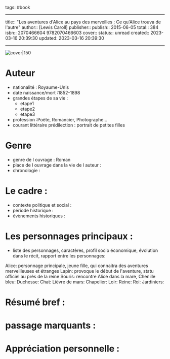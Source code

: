 tags: #book

---

title:: "Les aventures d'Alice au pays des merveilles ; Ce qu'Alice trouva de l'autre"
author:: [Lewis Caroll]
publisher:: 
publish:: 2015-06-05
total:: 384
isbn:: 2070466604 9782070466603
cover:: 
status:: unread
created:: 2023-03-16 20:39:30
updated: 2023-03-16 20:39:30

---

![cover|150]()

# Auteur
- nationalité : Royaume-Unis
- date naissance/mort :1852-1898
- grandes étapes de sa vie :
	- etape1
	- etape2
	- etape3
- profession :Poète, Romancier, Photographe…
- courant littéraire prédilection : portrait de petites filles

# Genre 
- genre de l ouvrage : Roman
- place de l ouvrage dans la vie de l auteur : 
- chronologie : 

# Le cadre :
- contexte politique et social :
- période historique :
- évènements historiques :


# Les personnages principaux :

- liste des personnages, caractères, profil socio économique, évolution dans le récit, rapport entre les personnages:

Alice: personnage principale, jeune fille, qui connaitra des aventures merveilleuses et étranges
Lapin: provoque le début de l'aventure, statu officiel au près de la reine
Souris: rencontre Alice dans la mare, 
Chenille bleu:
Duchesse:
Chat:
Lièvre de mars:
Chapelier:
Loir:
Reine:
Roi:
Jardiniers:

# Résumé bref :



# passage marquants :



# Appréciation personnelle :